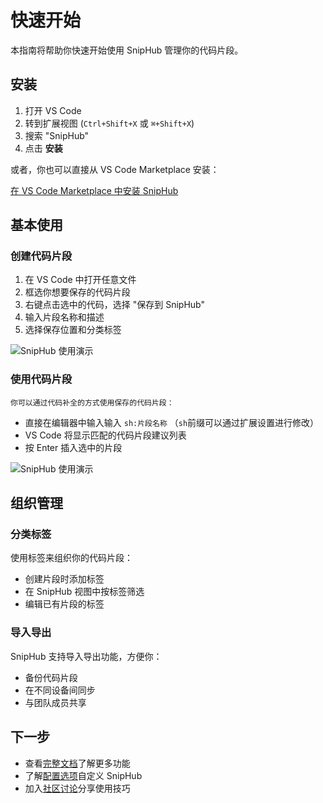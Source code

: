 # 快速开始

本指南将帮助你快速开始使用 SnipHub 管理你的代码片段。

## 安装

1. 打开 VS Code
2. 转到扩展视图 (`Ctrl+Shift+X` 或 `⌘+Shift+X`)
3. 搜索 "SnipHub"
4. 点击 **安装**

或者，你也可以直接从 VS Code Marketplace 安装：

[在 VS Code Marketplace 中安装 SnipHub](https://marketplace.visualstudio.com/items?itemName=Frank6.sniphub)

## 基本使用

### 创建代码片段

1. 在 VS Code 中打开任意文件
2. 框选你想要保存的代码片段
3. 右键点击选中的代码，选择 "保存到 SnipHub"
4. 输入片段名称和描述
5. 选择保存位置和分类标签

![SnipHub 使用演示](/how-to-use-save-snippet.gif)

### 使用代码片段

    你可以通过代码补全的方式使用保存的代码片段：

   - 直接在编辑器中输入输入 `sh:片段名称`
   （`sh`前缀可以通过扩展设置进行修改）
   - VS Code 将显示匹配的代码片段建议列表
   - 按 Enter 插入选中的片段
   
![SnipHub 使用演示](/how-to-use-use-snippet.gif)


## 组织管理

### 分类标签

使用标签来组织你的代码片段：

- 创建片段时添加标签
- 在 SnipHub 视图中按标签筛选
- 编辑已有片段的标签

### 导入导出

SnipHub 支持导入导出功能，方便你：

- 备份代码片段
- 在不同设备间同步
- 与团队成员共享

## 下一步

- 查看[完整文档](../reference/index.md)了解更多功能
- 了解[配置选项](../reference/configuration.md)自定义 SnipHub
- 加入[社区讨论](https://github.com/dao404/SnipHub/discussions)分享使用技巧